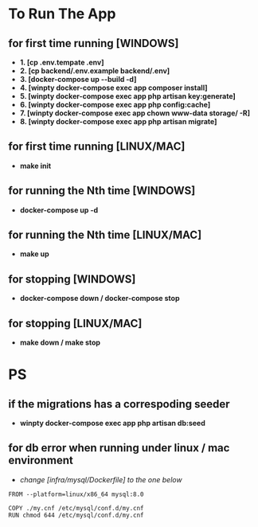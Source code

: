 # To Run The App

## for first time running [WINDOWS]
- **1. [cp .env.tempate .env]**
- **2. [cp backend/.env.example backend/.env]**
- **3. [docker-compose up --build -d]**
- **4. [winpty docker-compose exec app composer install]**
- **5. [winpty docker-compose exec app php artisan key:generate]**
- **6. [winpty docker-compose exec app php config:cache]**
- **7. [winpty docker-compose exec app chown www-data storage/ -R]**
- **8. [winpty docker-compose exec app php artisan migrate]**

## for first time running [LINUX/MAC]
- **make init**

## for running the Nth time [WINDOWS]
- **docker-compose up -d**

## for running the Nth time [LINUX/MAC]
- **make up**

## for stopping [WINDOWS]
- **docker-compose down / docker-compose stop**

## for stopping [LINUX/MAC]
- **make down / make stop**

# PS
## if the migrations has a correspoding seeder
- **winpty docker-compose exec app php artisan db:seed**

## for db error when running under linux / mac environment
- *change [infra/mysql/Dockerfile] to the one below*
```
FROM --platform=linux/x86_64 mysql:8.0

COPY ./my.cnf /etc/mysql/conf.d/my.cnf
RUN chmod 644 /etc/mysql/conf.d/my.cnf

```